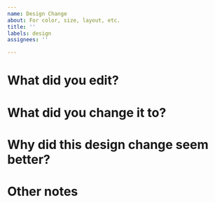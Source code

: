 ```yaml
---
name: Design Change
about: For color, size, layout, etc.
title: ''
labels: design
assignees: ''

---
```


# What did you edit?

# What did you change it to?

# Why did this design change seem better?


# Other notes
